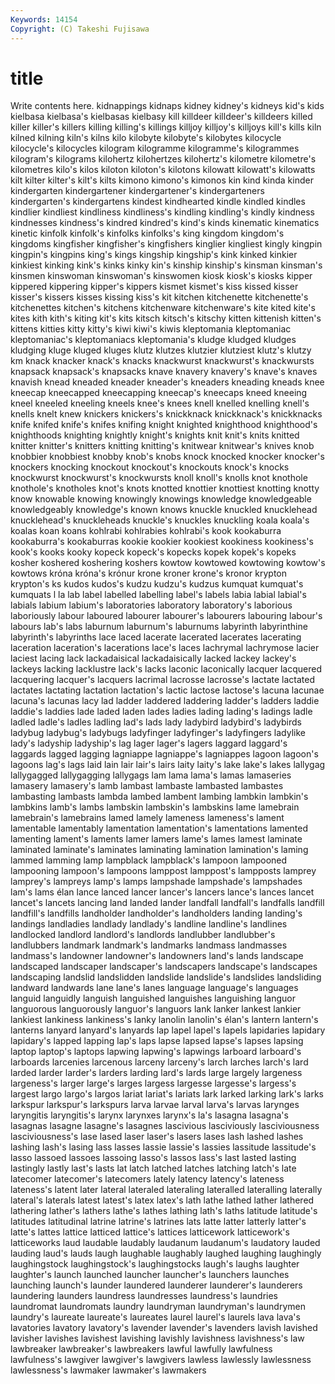 ```yaml
---
Keywords: 14154 
Copyright: (C) Takeshi Fujisawa
---
```


# title

Write contents here.
 kidnappings kidnaps kidney kidney's kidneys kid's kids
kielbasa kielbasa's kielbasas kielbasy kill killdeer killdeer's killdeers killed killer
killer's killers killing killing's killings killjoy killjoy's killjoys kill's kills
kiln kilned kilning kiln's kilns kilo kilobyte kilobyte's kilobytes kilocycle
kilocycle's kilocycles kilogram kilogramme kilogramme's kilogrammes kilogram's kilograms kilohertz kilohertzes
kilohertz's kilometre kilometre's kilometres kilo's kilos kiloton kiloton's kilotons kilowatt
kilowatt's kilowatts kilt kilter kilter's kilt's kilts kimono kimono's kimonos
kin kind kinda kinder kindergarten kindergartener kindergartener's kindergarteners kindergarten's kindergartens
kindest kindhearted kindle kindled kindles kindlier kindliest kindliness kindliness's kindling
kindling's kindly kindness kindnesses kindness's kindred kindred's kind's kinds kinematic
kinematics kinetic kinfolk kinfolk's kinfolks kinfolks's king kingdom kingdom's kingdoms
kingfisher kingfisher's kingfishers kinglier kingliest kingly kingpin kingpin's kingpins king's
kings kingship kingship's kink kinked kinkier kinkiest kinking kink's kinks
kinky kin's kinship kinship's kinsman kinsman's kinsmen kinswoman kinswoman's kinswomen
kiosk kiosk's kiosks kipper kippered kippering kipper's kippers kismet kismet's
kiss kissed kisser kisser's kissers kisses kissing kiss's kit kitchen
kitchenette kitchenette's kitchenettes kitchen's kitchens kitchenware kitchenware's kite kited kite's
kites kith kith's kiting kit's kits kitsch kitsch's kitschy kitten
kittenish kitten's kittens kitties kitty kitty's kiwi kiwi's kiwis kleptomania
kleptomaniac kleptomaniac's kleptomaniacs kleptomania's kludge kludged kludges kludging kluge kluged
kluges klutz klutzes klutzier klutziest klutz's klutzy km knack knacker
knack's knacks knackwurst knackwurst's knackwursts knapsack knapsack's knapsacks knave knavery
knavery's knave's knaves knavish knead kneaded kneader kneader's kneaders kneading
kneads knee kneecap kneecapped kneecapping kneecap's kneecaps kneed kneeing kneel
kneeled kneeling kneels knee's knees knell knelled knelling knell's knells
knelt knew knickers knickers's knickknack knickknack's knickknacks knife knifed knife's
knifes knifing knight knighted knighthood knighthood's knighthoods knighting knightly knight's
knights knit knit's knits knitted knitter knitter's knitters knitting knitting's
knitwear knitwear's knives knob knobbier knobbiest knobby knob's knobs knock
knocked knocker knocker's knockers knocking knockout knockout's knockouts knock's knocks
knockwurst knockwurst's knockwursts knoll knoll's knolls knot knothole knothole's knotholes
knot's knots knotted knottier knottiest knotting knotty know knowable knowing
knowingly knowings knowledge knowledgeable knowledgeably knowledge's known knows knuckle knuckled
knucklehead knucklehead's knuckleheads knuckle's knuckles knuckling koala koala's koalas koan
koans kohlrabi kohlrabies kohlrabi's kook kookaburra kookaburra's kookaburras kookie kookier
kookiest kookiness kookiness's kook's kooks kooky kopeck kopeck's kopecks kopek
kopek's kopeks kosher koshered koshering koshers kowtow kowtowed kowtowing kowtow's
kowtows króna króna's krónur krone kroner krone's kronor krypton krypton's
ks kudos kudos's kudzu kudzu's kudzus kumquat kumquat's kumquats l
la lab label labelled labelling label's labels labia labial labial's
labials labium labium's laboratories laboratory laboratory's laborious laboriously labour laboured
labourer labourer's labourers labouring labour's labours lab's labs laburnum laburnum's
laburnums labyrinth labyrinthine labyrinth's labyrinths lace laced lacerate lacerated lacerates
lacerating laceration laceration's lacerations lace's laces lachrymal lachrymose lacier laciest
lacing lack lackadaisical lackadaisically lacked lackey lackey's lackeys lacking lacklustre
lack's lacks laconic laconically lacquer lacquered lacquering lacquer's lacquers lacrimal
lacrosse lacrosse's lactate lactated lactates lactating lactation lactation's lactic lactose
lactose's lacuna lacunae lacuna's lacunas lacy lad ladder laddered laddering
ladder's ladders laddie laddie's laddies lade laded laden lades ladies
lading lading's ladings ladle ladled ladle's ladles ladling lad's lads
lady ladybird ladybird's ladybirds ladybug ladybug's ladybugs ladyfinger ladyfinger's ladyfingers
ladylike lady's ladyship ladyship's lag lager lager's lagers laggard laggard's
laggards lagged lagging lagniappe lagniappe's lagniappes lagoon lagoon's lagoons lag's
lags laid lain lair lair's lairs laity laity's lake lake's
lakes lallygag lallygagged lallygagging lallygags lam lama lama's lamas lamaseries
lamasery lamasery's lamb lambast lambaste lambasted lambastes lambasting lambasts lambda
lambed lambent lambing lambkin lambkin's lambkins lamb's lambs lambskin lambskin's
lambskins lame lamebrain lamebrain's lamebrains lamed lamely lameness lameness's lament
lamentable lamentably lamentation lamentation's lamentations lamented lamenting lament's laments lamer
lamers lame's lames lamest laminate laminated laminate's laminates laminating lamination
lamination's laming lammed lamming lamp lampblack lampblack's lampoon lampooned lampooning
lampoon's lampoons lamppost lamppost's lampposts lamprey lamprey's lampreys lamp's lamps
lampshade lampshade's lampshades lam's lams élan lance lanced lancer lancer's
lancers lance's lances lancet lancet's lancets lancing land landed lander
landfall landfall's landfalls landfill landfill's landfills landholder landholder's landholders landing
landing's landings landladies landlady landlady's landline landline's landlines landlocked landlord
landlord's landlords landlubber landlubber's landlubbers landmark landmark's landmarks landmass landmasses
landmass's landowner landowner's landowners land's lands landscape landscaped landscaper landscaper's
landscapers landscape's landscapes landscaping landslid landslidden landslide landslide's landslides landsliding
landward landwards lane lane's lanes language language's languages languid languidly
languish languished languishes languishing languor languorous languorously languor's languors lank
lanker lankest lankier lankiest lankiness lankiness's lanky lanolin lanolin's élan's
lantern lantern's lanterns lanyard lanyard's lanyards lap lapel lapel's lapels
lapidaries lapidary lapidary's lapped lapping lap's laps lapse lapsed lapse's
lapses lapsing laptop laptop's laptops lapwing lapwing's lapwings larboard larboard's
larboards larcenies larcenous larceny larceny's larch larches larch's lard larded
larder larder's larders larding lard's lards large largely largeness largeness's
larger large's larges largess largesse largesse's largess's largest largo largo's
largos lariat lariat's lariats lark larked larking lark's larks larkspur
larkspur's larkspurs larva larvae larval larva's larvas larynges laryngitis laryngitis's
larynx larynxes larynx's la's lasagna lasagna's lasagnas lasagne lasagne's lasagnes
lascivious lasciviously lasciviousness lasciviousness's lase lased laser laser's lasers lases
lash lashed lashes lashing lash's lasing lass lasses lassie lassie's
lassies lassitude lassitude's lasso lassoed lassoes lassoing lasso's lassos lass's
last lasted lasting lastingly lastly last's lasts lat latch latched
latches latching latch's late latecomer latecomer's latecomers lately latency latency's
lateness lateness's latent later lateral lateraled lateraling lateralled lateralling laterally
lateral's laterals latest latest's latex latex's lath lathe lathed lather
lathered lathering lather's lathers lathe's lathes lathing lath's laths latitude
latitude's latitudes latitudinal latrine latrine's latrines lats latte latter latterly
latter's latte's lattes lattice latticed lattice's lattices latticework latticework's latticeworks
laud laudable laudably laudanum laudanum's laudatory lauded lauding laud's lauds
laugh laughable laughably laughed laughing laughingly laughingstock laughingstock's laughingstocks laugh's
laughs laughter laughter's launch launched launcher launcher's launchers launches launching
launch's launder laundered launderer launderer's launderers laundering launders laundress laundresses
laundress's laundries laundromat laundromats laundry laundryman laundryman's laundrymen laundry's laureate
laureate's laureates laurel laurel's laurels lava lava's lavatories lavatory lavatory's
lavender lavender's lavenders lavish lavished lavisher lavishes lavishest lavishing lavishly
lavishness lavishness's law lawbreaker lawbreaker's lawbreakers lawful lawfully lawfulness lawfulness's
lawgiver lawgiver's lawgivers lawless lawlessly lawlessness lawlessness's lawmaker lawmaker's lawmakers
